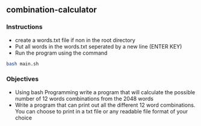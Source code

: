 ## combination-calculator

### Instructions
* create a words.txt file if non in the root directory 
* Put all words in the words.txt seperated by a new line (ENTER KEY)
* Run the program using the command 
```bash
bash main.sh
```

### Objectives
* Using bash Programming write a program that will calculate the possible number of 12 words combinations from the 2048 words
* Write a program that can print out all the different 12 word combinations. You can choose to print in a txt file or any readable file format of your choice